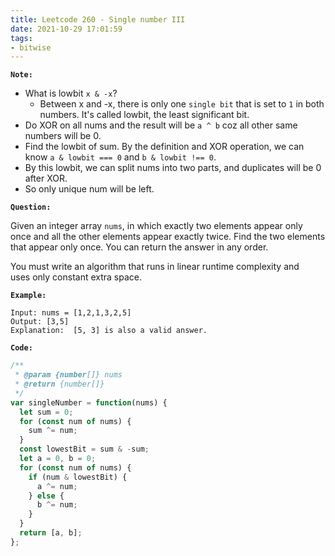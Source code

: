 ```yaml
---
title: Leetcode 260 - Single number III
date: 2021-10-29 17:01:59
tags:
- bitwise
---
```

**`Note:`**
- What is lowbit `x & -x`?  
  - Between x and -x, there is only one `single bit` that is set to `1` in both numbers. It's called lowbit, the least significant bit.
- Do XOR on all nums and the result will be `a ^ b` coz all other same numbers will be 0.
- Find the lowbit of sum. By the definition and XOR operation, we can know `a & lowbit === 0` and `b & lowbit !== 0`.
- By this lowbit, we can split nums into two parts, and duplicates will be 0 after XOR. 
- So only unique num will be left.

**`Question:`**

Given an integer array `nums`, in which exactly two elements appear only once and all the other elements appear exactly twice. Find the two elements that appear only once. You can return the answer in any order.

You must write an algorithm that runs in linear runtime complexity and uses only constant extra space.

**`Example:`**
```
Input: nums = [1,2,1,3,2,5]
Output: [3,5]
Explanation:  [5, 3] is also a valid answer.
```

**`Code:`**
```javascript
/**
 * @param {number[]} nums
 * @return {number[]}
 */
var singleNumber = function(nums) {
  let sum = 0;
  for (const num of nums) {
    sum ^= num;
  }
  const lowestBit = sum & -sum;
  let a = 0, b = 0;
  for (const num of nums) {
    if (num & lowestBit) {
      a ^= num;
    } else {
      b ^= num;
    }
  }
  return [a, b];
};
```